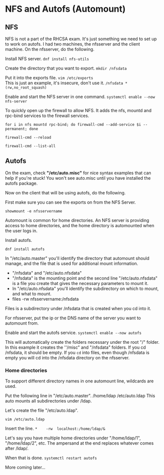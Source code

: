 # NFS and Autofs (Automount)

## NFS

NFS is not a part of the RHCSA exam. It's just something we need to set up to work on autofs. I had two machines, the nfsserver and the client machine. On the nfsserver, do the following.

Install NFS server.
``dnf install nfs-utils``

Create the directory that you want to export. 
``mkdir /nfsdata``

Put it into the exports file. ``vim /etc/exports`` \
This is just an example, it's insecure, don't use it. ``/nfsdata *(rw,no_root_squash)``

Enable and start the NFS server in one command.
``systemctl enable --now nfs-server``

To quickly open up the firewall to allow NFS. It adds the nfs, mountd and rpc-bind services to the firewall services.

``for i in nfs mountd rpc-bind; do firewall-cmd --add-service $i --permanent; done``

``firewall-cmd --reload``

``firewall-cmd --list-all``

## Autofs

On the exam, check **"/etc/auto.misc"** for nice syntax examples that can help if you're stuck!
You won't see auto.misc until you have installed the autofs package.

Now on the client that will be using autofs, do the following.

First make sure you can see the exports on from the NFS Server.

``showmount -e nfsservername``

Automount is common for home directories. An NFS server is providing access to home directories, and the home directory is automounted when the user logs in.

Install autofs.

``dnf install autofs``

In "/etc/auto.master" you'll identify the directory that automount should manage, and the file that is used for additional mount information.

- "/nfsdata" and "/etc/auto.nfsdata"
- "/nfsdata" is the mounting point and the second line "/etc/auto.nfsdata" is a file you create that gives the necessary parameters to mount it.
- In "/etc/auto.nfsdata" you'll identify the subdirectory on which to mount, and what to mount.
- files -rw nfsservername:/nfsdata

Files is a subdirectory under /nfsdata that is created when you cd into it.

For nfsserver, put the ip or the DNS name of the server you want to automount from.

Enable and start the autofs service.
``systemctl enable --now autofs``

This will automatically create the folders necessary under the root "/" folder. In this example it creates the ''/misc" and "/nfsdata" folders. If you cd /nfsdata, it should be empty. If you ``cd`` into files, even though /nfsdata is empty you will cd into the /nfsdata directory on the nfsserver.

### Home directories

To support different directory names in one automount line, wildcards are used.

Put the following line in "/etc/auto.master".
/home/ldap    /etc/auto.ldap
This auto mounts all subdirectories under /ldap.

Let's create the file "/etc/auto.ldap".

``vim /etc/auto.ldap``

Insert the line.
``*    -rw  localhost:/home/ldap/&``

Let's say you have multiple home directories under "/home/ldap/1", "/home/ldap/2", etc. The ampersand at the end replaces whatever comes after /ldap/.

When that is done.
``systemctl restart autofs``

More coming later...


